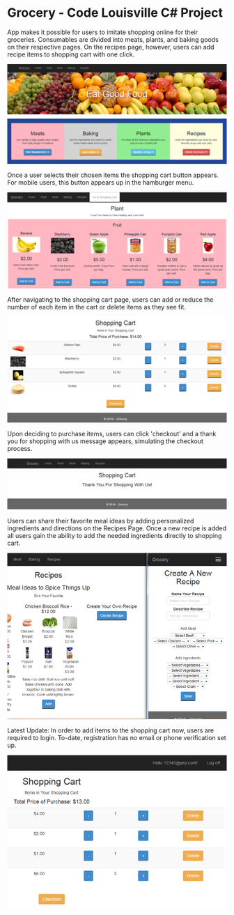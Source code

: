 # Grocery - Code Louisville C# Project

App makes it possible for users to imitate shopping online for their groceries. Consumables are divided into meats, plants, and baking goods on their respective pages. On the recipes page, however, users can add recipe items to shopping cart with one click.

![Landing Page](https://raw.githubusercontent.com/eclecticexistential/CSharpProject/master/Grocery/Images/README/LandingPage.PNG)

Once a user selects their chosen items the shopping cart button appears. For mobile users, this button appears up in the hamburger menu.

![Shopping Cart Button](https://raw.githubusercontent.com/eclecticexistential/CSharpProject/master/Grocery/Images/README/ShoppingCartButton.PNG)

After navigating to the shopping cart page, users can add or reduce the number of each item in the cart or delete items as they see fit.

![Shopping Cart Page](https://raw.githubusercontent.com/eclecticexistential/CSharpProject/master/Grocery/Images/README/ShoppingCartPage.PNG)

Upon deciding to purchase items, users can click 'checkout' and a thank you for shopping with us message appears, simulating the checkout process.

![Thank You!](https://raw.githubusercontent.com/eclecticexistential/CSharpProject/master/Grocery/Images/README/ThankYou.PNG)

Users can share their favorite meal ideas by adding personalized ingredients and directions on the Recipes Page. Once a new recipe is added all users gain the ability to add the needed ingredients directly to shopping cart.

![Add Recipe](https://raw.githubusercontent.com/eclecticexistential/CSharpProject/master/Grocery/Images/README/AddRecipe.PNG)

Latest Update: In order to add items to the shopping cart now, users are required to login. To-date, registration has no email or phone verification set up.

![User Login](https://raw.githubusercontent.com/eclecticexistential/CSharpProjectWithAccounts/master/CSharpProjectWAccounts/Images/README/UserLogin.PNG)
